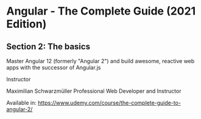 
# Angular - The Complete Guide (2021 Edition)

## Section 2: The basics 



Master Angular 12 (formerly "Angular 2") and build awesome, reactive web apps with the successor of Angular.js

Instructor

Maximilian Schwarzmüller
Professional Web Developer and Instructor

Available in: https://www.udemy.com/course/the-complete-guide-to-angular-2/

